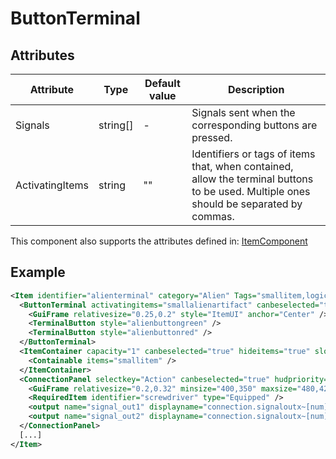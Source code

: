 # ButtonTerminal


## Attributes

| Attribute       | Type     | Default value | Description                                                                                                                            |
|-----------------|----------|---------------|----------------------------------------------------------------------------------------------------------------------------------------|
| Signals         | string[] | -             | Signals sent when the corresponding buttons are pressed.                                                                               |
| ActivatingItems | string   | ""            | Identifiers or tags of items that, when contained, allow the terminal buttons to be used. Multiple ones should be separated by commas. |

This component also supports the attributes defined in: [ItemComponent](ItemComponent.md)


## Example
```xml
<Item identifier="alienterminal" category="Alien" Tags="smallitem,logic" cargocontaineridentifier="metalcrate" scale="0.5" impactsoundtag="impact_metal_light" isshootable="true">
  <ButtonTerminal activatingitems="smallalienartifact" canbeselected="true" msg="ItemMsgInteractSelect">
    <GuiFrame relativesize="0.25,0.2" style="ItemUI" anchor="Center" />
    <TerminalButton style="alienbuttongreen" />
    <TerminalButton style="alienbuttonred" />
  </ButtonTerminal>
  <ItemContainer capacity="1" canbeselected="true" hideitems="true" slotsperrow="1" uilabel="" allowuioverlap="true">
    <Containable items="smallitem" />
  </ItemContainer>
  <ConnectionPanel selectkey="Action" canbeselected="true" hudpriority="10">
    <GuiFrame relativesize="0.2,0.32" minsize="400,350" maxsize="480,420" anchor="Center" style="ConnectionPanel" />
    <RequiredItem identifier="screwdriver" type="Equipped" />
    <output name="signal_out1" displayname="connection.signaloutx~[num]=1" />
    <output name="signal_out2" displayname="connection.signaloutx~[num]=2" />
  </ConnectionPanel>
  [...]
</Item>
```

